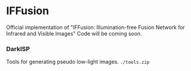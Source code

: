 # IFFusion
Official implementation of "IFFusion: Illumination-free Fusion Network for Infrared and Visible Images"
Code will be coming soon.
### DarkISP
Tools for generating pseudo low-light images. `./tools.zip`
